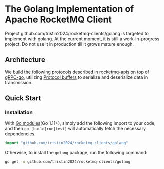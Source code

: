 # The Golang Implementation of Apache RocketMQ Client

Project github.com/tristin2024/rocketmq-clients/golang is targeted to implement with golang. At the current moment, it is still a work-in-progress project. Do not use it in production till it grows mature enough.

## Architecture

We build the following protocols described in [rocketmq-apis](https://github.com/apache/rocketmq-apis) on top of [gRPC-go](https://github.com/grpc/grpc-go), utilizing [Protocol buffers](https://developers.google.com/protocol-buffers) to serialize and deserialize data in transmission.

## Quick Start

### Installation

With [Go modules](https://go.dev/doc/go1.11#modules)(Go 1.11+), simply add the following import to your code, and then `go [build|run|test]` will automatically fetch the necessary dependencies.

```go
import "github.com/tristin2024/rocketmq-clients/golang"
```

Otherwise, to install the `golang` package, run the following command:

```sh
go get -u github.com/tristin2024/rocketmq-clients/golang
```
